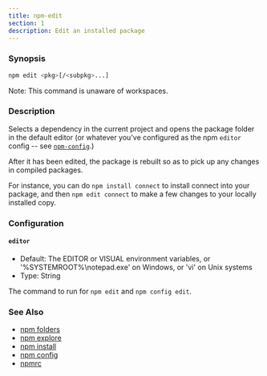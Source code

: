 ```yaml
---
title: npm-edit
section: 1
description: Edit an installed package
---
```


### Synopsis

```bash
npm edit <pkg>[/<subpkg>...]
```

Note: This command is unaware of workspaces.

### Description

Selects a dependency in the current project and opens the package folder in the default editor (or whatever you've configured as the npm `editor` config -- see [`npm-config`](npm-config).)

After it has been edited, the package is rebuilt so as to pick up any changes in compiled packages.

For instance, you can do `npm install connect` to install connect into your package, and then `npm edit connect` to make a few changes to your locally installed copy.

### Configuration

#### `editor`

* Default: The EDITOR or VISUAL environment variables, or
  '%SYSTEMROOT%\notepad.exe' on Windows, or 'vi' on Unix systems
* Type: String

The command to run for `npm edit` and `npm config edit`.



### See Also

* [npm folders](/configuring-npm/folders)
* [npm explore](/commands/npm-explore)
* [npm install](/commands/npm-install)
* [npm config](/commands/npm-config)
* [npmrc](/configuring-npm/npmrc)
